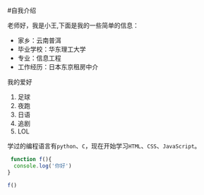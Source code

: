 #自我介绍

老师好，我是小王,下面是我的一些简单的信息：

* 家乡：云南普洱
* 毕业学校：华东理工大学
* 专业：信息工程
* 工作经历：日本东京租房中介

我的爱好

1. 足球
2. 夜跑
3. 日语
4. 追剧
5. LOL

学过的编程语言有`python`、`C`，现在开始学习`HTML`、`CSS`、`JavaScript`。
```javascript
 function f(){
  console.log('你好')
}

f()
 ```
